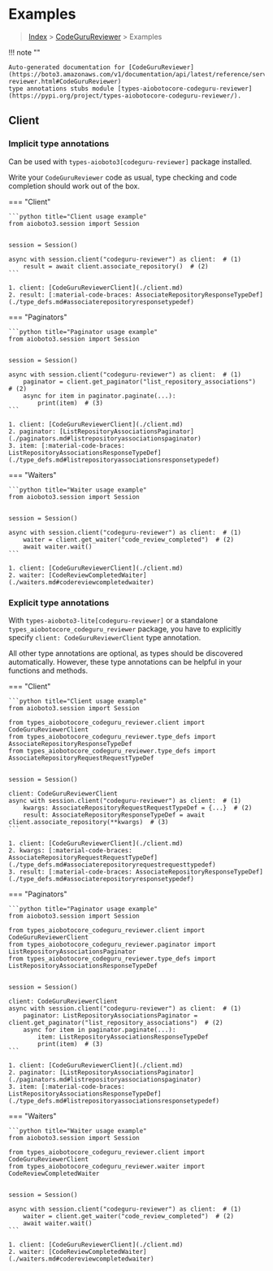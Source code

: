 # Examples

> [Index](../README.md) > [CodeGuruReviewer](./README.md) > Examples

!!! note ""

    Auto-generated documentation for [CodeGuruReviewer](https://boto3.amazonaws.com/v1/documentation/api/latest/reference/services/codeguru-reviewer.html#CodeGuruReviewer)
    type annotations stubs module [types-aiobotocore-codeguru-reviewer](https://pypi.org/project/types-aiobotocore-codeguru-reviewer/).

## Client

### Implicit type annotations

Can be used with `types-aioboto3[codeguru-reviewer]` package installed.

Write your `CodeGuruReviewer` code as usual,
type checking and code completion should work out of the box.



=== "Client"

    ```python title="Client usage example"
    from aioboto3.session import Session


    session = Session()

    async with session.client("codeguru-reviewer") as client:  # (1)
        result = await client.associate_repository()  # (2)
    ```

    1. client: [CodeGuruReviewerClient](./client.md)
    2. result: [:material-code-braces: AssociateRepositoryResponseTypeDef](./type_defs.md#associaterepositoryresponsetypedef) 



=== "Paginators"

    ```python title="Paginator usage example"
    from aioboto3.session import Session


    session = Session()

    async with session.client("codeguru-reviewer") as client:  # (1)
        paginator = client.get_paginator("list_repository_associations")  # (2)
        async for item in paginator.paginate(...):
            print(item)  # (3)
    ```

    1. client: [CodeGuruReviewerClient](./client.md)
    2. paginator: [ListRepositoryAssociationsPaginator](./paginators.md#listrepositoryassociationspaginator)
    3. item: [:material-code-braces: ListRepositoryAssociationsResponseTypeDef](./type_defs.md#listrepositoryassociationsresponsetypedef) 



=== "Waiters"

    ```python title="Waiter usage example"
    from aioboto3.session import Session


    session = Session()

    async with session.client("codeguru-reviewer") as client:  # (1)
        waiter = client.get_waiter("code_review_completed")  # (2)
        await waiter.wait()
    ```

    1. client: [CodeGuruReviewerClient](./client.md)
    2. waiter: [CodeReviewCompletedWaiter](./waiters.md#codereviewcompletedwaiter)


### Explicit type annotations

With `types-aioboto3-lite[codeguru-reviewer]`
or a standalone `types_aiobotocore_codeguru_reviewer` package, you have to explicitly specify
`client: CodeGuruReviewerClient` type annotation.

All other type annotations are optional, as types should be discovered automatically.
However, these type annotations can be helpful in your functions and methods.


=== "Client"

    ```python title="Client usage example"
    from aioboto3.session import Session

    from types_aiobotocore_codeguru_reviewer.client import CodeGuruReviewerClient
    from types_aiobotocore_codeguru_reviewer.type_defs import AssociateRepositoryResponseTypeDef
    from types_aiobotocore_codeguru_reviewer.type_defs import AssociateRepositoryRequestRequestTypeDef


    session = Session()

    client: CodeGuruReviewerClient
    async with session.client("codeguru-reviewer") as client:  # (1)
        kwargs: AssociateRepositoryRequestRequestTypeDef = {...}  # (2)
        result: AssociateRepositoryResponseTypeDef = await client.associate_repository(**kwargs)  # (3)
    ```

    1. client: [CodeGuruReviewerClient](./client.md)
    2. kwargs: [:material-code-braces: AssociateRepositoryRequestRequestTypeDef](./type_defs.md#associaterepositoryrequestrequesttypedef) 
    3. result: [:material-code-braces: AssociateRepositoryResponseTypeDef](./type_defs.md#associaterepositoryresponsetypedef) 



=== "Paginators"

    ```python title="Paginator usage example"
    from aioboto3.session import Session

    from types_aiobotocore_codeguru_reviewer.client import CodeGuruReviewerClient
    from types_aiobotocore_codeguru_reviewer.paginator import ListRepositoryAssociationsPaginator
    from types_aiobotocore_codeguru_reviewer.type_defs import ListRepositoryAssociationsResponseTypeDef


    session = Session()

    client: CodeGuruReviewerClient
    async with session.client("codeguru-reviewer") as client:  # (1)
        paginator: ListRepositoryAssociationsPaginator = client.get_paginator("list_repository_associations")  # (2)
        async for item in paginator.paginate(...):
            item: ListRepositoryAssociationsResponseTypeDef
            print(item)  # (3)
    ```

    1. client: [CodeGuruReviewerClient](./client.md)
    2. paginator: [ListRepositoryAssociationsPaginator](./paginators.md#listrepositoryassociationspaginator)
    3. item: [:material-code-braces: ListRepositoryAssociationsResponseTypeDef](./type_defs.md#listrepositoryassociationsresponsetypedef) 



=== "Waiters"

    ```python title="Waiter usage example"
    from aioboto3.session import Session

    from types_aiobotocore_codeguru_reviewer.client import CodeGuruReviewerClient
    from types_aiobotocore_codeguru_reviewer.waiter import CodeReviewCompletedWaiter


    session = Session()

    async with session.client("codeguru-reviewer") as client:  # (1)
        waiter = client.get_waiter("code_review_completed")  # (2)
        await waiter.wait()
    ```

    1. client: [CodeGuruReviewerClient](./client.md)
    2. waiter: [CodeReviewCompletedWaiter](./waiters.md#codereviewcompletedwaiter)


